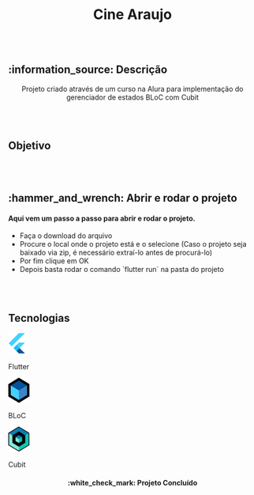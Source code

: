 <h1 align="center">
  Cine Araujo
</h1>
<br></br>

<h2> :information_source: Descrição </h2>
<p align="center"> Projeto criado através de um curso na Alura para implementação do gerenciador de estados BLoC com Cubit</p>
<br></br>

<h2>Objetivo</h2>
<br></br>

<h2> :hammer_and_wrench: Abrir e rodar o projeto </h2>
<h4>Aqui vem um passo a passo para abrir e rodar o projeto.</h4>
<ul>
  <li> Faça o download do arquivo </li>
  <li> Procure o local onde o projeto está e o selecione (Caso o projeto seja baixado via zip, é necessário extraí-lo antes de procurá-lo) </li>
  <li> Por fim clique em OK </li>
  <li> Depois basta rodar o comando `flutter run` na pasta do projeto </li>
</ul>
<br></br>

<h2>Tecnologias</h2>
<img src="imagens/Flutter.png"><p>Flutter</p>
<img src="imagens/BLoC.png"><p>BLoC</p>
<img src="imagens/Cubit.png"><p>Cubit</p>

<h4 align="center">
  :white_check_mark: Projeto Concluído
</h4>
